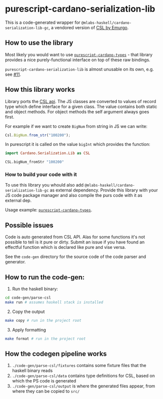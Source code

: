 # purescript-cardano-serialization-lib

This is a code-generated wrapper for `@mlabs-haskell/cardano-serialization-lib-gc`, a vendored version of [CSL by Emurgo](https://github.com/Emurgo/cardano-serialization-lib/).

## How to use the library

Most likely you would want to use [`purescript-cardano-types`](https://github.com/mlabs-haskell/purescript-cardano-types) - that library provides a nice purely-functional interface on top of these raw bindings.

`purescript-cardano-serialization-lib` is almost unusable on its own, e.g. see [#11](https://github.com/mlabs-haskell/purescript-cardano-serialization-lib/issues/11).

## How this library works

Library ports the [CSL api](https://github.com/Emurgo/cardano-serialization-lib/blob/master/rust/pkg/cardano_serialization_lib.js.flow).
The JS classes are converted to values of record type which
define interface for a given class. The value contains both static and object
methods. For object methods the self argument always goes first.

For example if we want to create `BigNum` from string in JS we can write:

```js
Csl.BigNum.from_str("100200");
```

In purescript it is called on the value `bigInt` which provides the function:

```purescript
import Cardano.Serialization.Lib as CSL

CSL.bigNum_fromStr "100200"
```

### How to build your code with it

To use this library you whould also add `@mlabs-haskell/cardano-serialization-lib-gc`
as external dependency. Provide this library with your JS code package manager
and also compile the purs code with it as external dep.

Usage example: [`purescript-cardano-types`](https://github.com/mlabs-haskell/purescript-cardano-types).

## Possible issues

Code is auto generated from CSL API.
Alas for some functions it's not possible to tell is it pure
or dirty. Submit an issue if you have found an effectful function
which is declared like pure and vise versa.

See the `code-gen` directory for the source code of the code parser and generator.

## How to run the code-gen:

1. Run the haskell binary:

```bash
cd code-gen/parse-csl
make run # assumes haskell stack is installed
```

2. Copy the output

```bash
make copy # run in the project root
```

3. Apply formatting

```bash
make format # run in the project root
```

## How the codegen pipeline works

1. `./code-gen/parse-csl/fixtures` contains some fixture files that the haskell binary reads
2. `./code-gen/parse-csl/data` contains type definitions for CSL, based on which the PS code is generated
3. `./code-gen/parse-csl/output` is where the generated files appear, from where they can be copied to `src/`
